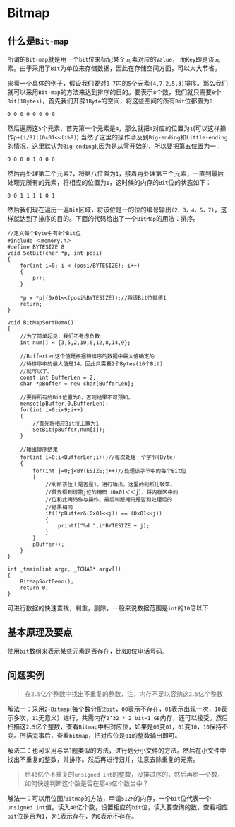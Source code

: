 # Bitmap

## 什么是`Bit-map`

所谓的`Bit-map`就是用一个`bit`位来标记某个元素对应的`Value`， 而`Key`即是该元素。由于采用了`Bit`为单位来存储数据，因此在存储空间方面，可以大大节省。

来看一个具体的例子，假设我们要对`0-7`内的`5`个元素`(4,7,2,5,3)`排序。那么我们就可以采用`Bit-map`的方法来达到排序的目的。要表示`8`个数，我们就只需要`8`个`Bit(1Bytes)`，首先我们开辟`1Byte`的空间，将这些空间的所有`Bit`位都置为`0`

    0 0 0 0 0 0 0 0

然后遍历这`5`个元素，首先第一个元素是`4`，那么就把`4`对应的位置为`1`(可以这样操作`p+(i/8)|(0×01<<(i%8)`) 当然了这里的操作涉及到`Big-ending`和`Little-ending`的情况，这里默认为`Big-ending`),因为是从零开始的，所以要把第五位置为一：

    0 0 0 0 1 0 0 0

然后再处理第二个元素`7`，将第八位置为`1`，接着再处理第三个元素，一直到最后处理完所有的元素，将相应的位置为`1`，这时候的内存的`Bit`位的状态如下：

    0 0 1 1 1 1 0 1

然后我们现在遍历一遍`Bit`区域，将该位是一的位的编号输出`(2，3，4，5，7)`，这样就达到了排序的目的。下面的代码给出了一个`BitMap`的用法：排序。

```
//定义每个Byte中有8个Bit位  
#include ＜memory.h＞  
#define BYTESIZE 8  
void SetBit(char *p, int posi)  
{  
    for(int i=0; i < (posi/BYTESIZE); i++)  
    {  
        p++;  
    }  

    *p = *p|(0x01<<(posi%BYTESIZE));//将该Bit位赋值1  
    return;  
}  

void BitMapSortDemo()  
{  
    //为了简单起见，我们不考虑负数  
    int num[] = {3,5,2,10,6,12,8,14,9};  

    //BufferLen这个值是根据待排序的数据中最大值确定的  
    //待排序中的最大值是14，因此只需要2个Bytes(16个Bit)  
    //就可以了。  
    const int BufferLen = 2;  
    char *pBuffer = new char[BufferLen];  

    //要将所有的Bit位置为0，否则结果不可预知。  
    memset(pBuffer,0,BufferLen);  
    for(int i=0;i<9;i++)  
    {  
        //首先将相应Bit位上置为1  
        SetBit(pBuffer,num[i]);  
    }  

    //输出排序结果  
    for(int i=0;i<BufferLen;i++)//每次处理一个字节(Byte)  
    {  
        for(int j=0;j<BYTESIZE;j++)//处理该字节中的每个Bit位  
        {  
            //判断该位上是否是1，进行输出，这里的判断比较笨。  
            //首先得到该第j位的掩码（0x01＜＜j），将内存区中的  
            //位和此掩码作与操作。最后判断掩码是否和处理后的  
            //结果相同  
            if((*pBuffer&(0x01<<j)) == (0x01<<j))  
            {  
                printf("%d ",i*BYTESIZE + j);  
            }  
        }  
        pBuffer++;  
    }  
}  

int _tmain(int argc, _TCHAR* argv[])  
{  
    BitMapSortDemo();  
    return 0;  
}
```

可进行数据的快速查找，判重，删除，一般来说数据范围是`int`的`10`倍以下

## 基本原理及要点

使用`bit`数组来表示某些元素是否存在，比如`8`位电话号码.

## 问题实例

> 在`2.5`亿个整数中找出不重复的整数，注，内存不足以容纳这`2.5`亿个整数

解法一：采用`2-Bitmap`(每个数分配`2bit`，`00`表示不存在，`01`表示出现一次，`10`表示多次，`11`无意义）进行，共需内存`2^32 * 2 bit=1 GB`内存，还可以接受。然后扫描这`2.5`亿个整数，查看`Bitmap`中相对应位，如果是`00`变`01`，`01`变`10`，`10`保持不变。所描完事后，查看`bitmap`，把对应位是`01`的整数输出即可。

解法二：也可采用与第1题类似的方法，进行划分小文件的方法。然后在小文件中找出不重复的整数，并排序。然后再进行归并，注意去除重复的元素。

> 给`40`亿个不重复的`unsigned int`的整数，没排过序的，然后再给一个数，如何快速判断这个数是否在那`40`亿个数当中？

解法一：可以用位图/`Bitmap`的方法，申请`512M`的内存，一个`bit`位代表一个`unsigned int`值。读入`40`亿个数，设置相应的`bit`位，读入要查询的数，查看相应`bit`位是否为`1`，为`1`表示存在，为`0`表示不存在。